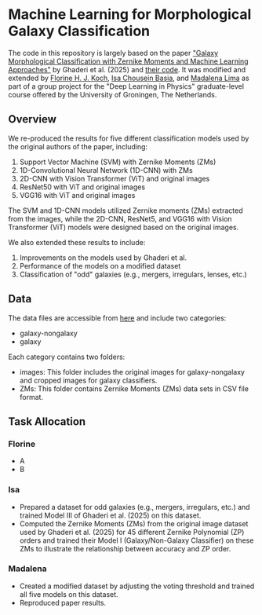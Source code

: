 # Machine Learning for Morphological Galaxy Classification

The code in this repository is largely based on the paper ["Galaxy Morphological Classification with Zernike Moments and Machine Learning Approaches"](https://doi.org/10.3847/1538-4365/ada8ab) by Ghaderi et al. (2025) and [their code](https://github.com/hmddev1/machine_learning_for_morphological_galaxy_classification?tab=readme-ov-file). It was modified and extended by [Florine H. J. Koch](https://github.com/florine680), [Isa Chousein Basia](https://github.com/IssaHB), and [Madalena Lima](https://github.com/mlima3) as part of a group project for the "Deep Learning in Physics" graduate-level course offered by the University of Groningen, The Netherlands. 

## Overview

We re-produced the results for five different classification models used by the original authors of the paper, including:

1. Support Vector Machine (SVM) with Zernike Moments (ZMs)
2. 1D-Convolutional Neural Network (1D-CNN) with ZMs
3. 2D-CNN with Vision Transformer (ViT) and original images
4. ResNet50 with ViT and original images
5. VGG16 with ViT and original images

The SVM and 1D-CNN models utilized Zernike moments (ZMs) extracted from the images, while the 2D-CNN, ResNet5, and VGG16 with Vision Transformer (ViT) models were designed based on the original images.

We also extended these results to include:

1. Improvements on the models used by Ghaderi et al.
2. Performance of the models on a modified dataset
3. Classification of "odd" galaxies (e.g., mergers, irregulars, lenses, etc.)

## Data
The data files are accessible from [here](https://drive.google.com/drive/folders/1pwNk-8VJ-a_jUn84DyPYRYmhYSmki1dh) and include two categories:

- galaxy-nongalaxy
- galaxy
  
Each category contains two folders:

- images: This folder includes the original images for galaxy-nongalaxy and cropped images for galaxy classifiers.
- ZMs: This folder contains Zernike Moments (ZMs) data sets in CSV file format.

## Task Allocation
### Florine
- A
- B
  
### Isa
- Prepared a dataset for odd galaxies (e.g., mergers, irregulars, etc.) and trained Model III of Ghaderi et al. (2025) on this dataset.
- Computed the Zernike Moments (ZMs) from the original image dataset used by Ghaderi et al. (2025) for 45 different Zernike Polynomial (ZP) orders and trained their Model I (Galaxy/Non-Galaxy Classifier) on these ZMs to illustrate the relationship between accuracy and ZP order.

### Madalena
- Created a modified dataset by adjusting the voting threshold and trained all five models on this dataset.
- Reproduced paper results.
